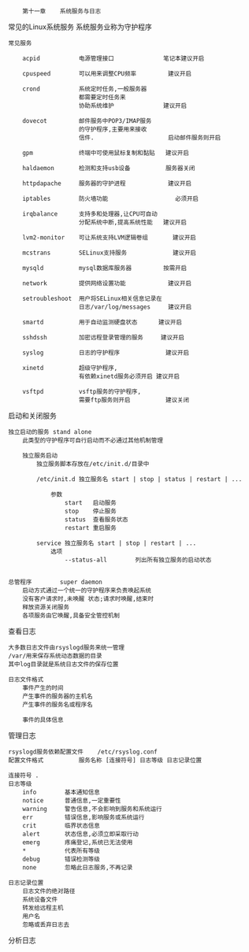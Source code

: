 		第十一章	系统服务与日志

常见的Linux系统服务
	系统服务业称为守护程序
	
	常见服务
		
		acpid			电源管理接口				笔记本建议开启
		
		cpuspeed		可以用来调整CPU频率			建议开启
		
		crond			系统定时任务,一般服务器
						都需要定时任务来
						协助系统维护				建议开启
		
		dovecot			邮件服务中POP3/IMAP服务
						的守护程序,主要用来接收
						信件.						启动邮件服务则开启
		
		gpm				终端中可使用鼠标复制和黏贴	建议开启
		
		haldaemon		检测和支持usb设备			服务器关闭
		
		httpdapache		服务器的守护进程			建议开启
		
		iptables		防火墙功能					必须开启
		
		irqbalance		支持多和处理器,让CPU可自动
						分配系统中断,提高系统性能	建议开启
		
		lvm2-monitor	可让系统支持LVM逻辑卷组		建议开启
		
		mcstrans		SELinux支持服务				建议开启
		
		mysqld			mysql数据库服务器			按需开启
		
		network			提供网络设置功能			建议开启
		
		setroubleshoot	用户将SELinux相关信息记录在
						日志/var/log/messages		建议开启
	    
		smartd			用于自动监测硬盘状态		建议开启
		
		sshdssh			加密远程登录管理的服务		建议开启
		
		syslog			日志的守护程序				建议开启
		
		xinetd			超级守护程序,
						有依赖xinetd服务必须开启	建议开启
						
		vsftpd			vsftp服务的守护程序,
						需要ftp服务则开启			建议关闭
						
启动和关闭服务
	
	独立启动的服务	stand alone
		此类型的守护程序可自行启动而不必通过其他机制管理
		
		独立服务启动
			独立服务脚本存放在/etc/init.d/目录中
			
			/etc/init.d 独立服务名 start | stop | status | restart | ...
			
				参数
					start	启动服务
					stop	停止服务
					status	查看服务状态
					restart 重启服务
					
			service	独立服务名 start | stop | restart | ...
				选项
					--status-all		列出所有独立服务的启动状态
					
	
	总管程序		super daemon
		启动方式通过一个统一的守护程序来负责唤起系统
		没有客户请求时,未唤醒 状态;请求时唤醒,结束时
		释放资源关闭服务
		各项服务由它唤醒,具备安全管控机制
		
查看日志

	大多数日志文件由rsyslogd服务来统一管理
	/var/用来保存系统动态数据的目录
	其中log目录就是系统日志文件的保存位置
	
	日志文件格式
		事件产生的时间
		产生事件的服务器的主机名
		产生事件的服务名或程序名
		
		事件的具体信息
		
管理日志
	
	rsyslogd服务依赖配置文件	/etc/rsyslog.conf
	配置文件格式			服务名称 [连接符号] 日志等级 日志记录位置
	
	连接符号 .
	日志等级
		info		基本通知信息
		notice		普通信息,一定重要性
		warning		警告信息,不会影响到服务和系统运行
		err			错误信息,影响服务或系统运行
		crit		临界状态信息
		alert		状态信息,必须立即采取行动
		emerg		疼痛登记,系统已无法使用
		*			代表所有等级
		debug		错误检测等级
		none		忽略此日志服务,不再记录
	
	日志记录位置
		日志文件的绝对路径
		系统设备文件
		转发给远程主机
		用户名
		忽略或丢弃日志去
	
分析日志